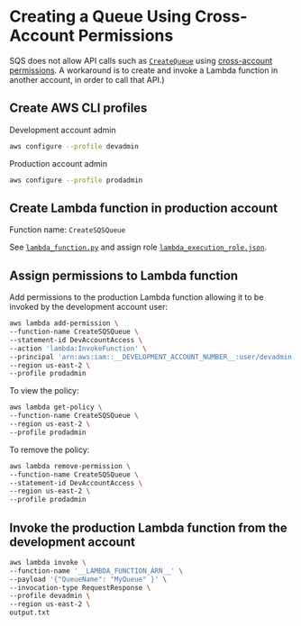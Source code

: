 # Creating a Queue Using Cross-Account Permissions

SQS does not allow API calls such as [`CreateQueue`](https://docs.aws.amazon.com/AWSSimpleQueueService/latest/APIReference/API_CreateQueue.html) using [cross-account permissions](https://docs.aws.amazon.com/AWSSimpleQueueService/latest/SQSDeveloperGuide/sqs-authentication-and-access-control.html#access-control). A workaround is to create and invoke a Lambda function in another account, in order to call that API.)

## Create AWS CLI profiles

Development account admin

```sh
aws configure --profile devadmin
```

Production account admin

```sh
aws configure --profile prodadmin
```

## Create Lambda function in production account

Function name: `CreateSQSQueue`

See [`lambda_function.py`](lambda_function.py) and assign role [`lambda_execution_role.json`](lambda_execution_role.json).

## Assign permissions to Lambda function

Add permissions to the production Lambda function allowing it to be invoked by the development account user:

```sh
aws lambda add-permission \
--function-name CreateSQSQueue \
--statement-id DevAccountAccess \
--action 'lambda:InvokeFunction' \
--principal 'arn:aws:iam::__DEVELOPMENT_ACCOUNT_NUMBER__:user/devadmin' \
--region us-east-2 \
--profile prodadmin
```

To view the policy:

```sh
aws lambda get-policy \
--function-name CreateSQSQueue \
--region us-east-2 \
--profile prodadmin
```

To remove the policy:

```sh
aws lambda remove-permission \
--function-name CreateSQSQueue \
--statement-id DevAccountAccess \
--region us-east-2 \
--profile prodadmin
```

## Invoke the production Lambda function from the development account

```sh
aws lambda invoke \
--function-name '__LAMBDA_FUNCTION_ARN__' \
--payload '{"QueueName": "MyQueue" }' \
--invocation-type RequestResponse \
--profile devadmin \
--region us-east-2 \
output.txt
```
